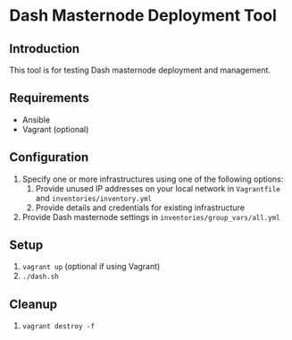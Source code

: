 # Dash Masternode Deployment Tool

## Introduction

This tool is for testing Dash masternode deployment and management.

## Requirements

- Ansible
- Vagrant (optional)

## Configuration

1. Specify one or more infrastructures using one of the following options:
   1. Provide unused IP addresses on your local network in `Vagrantfile` and `inventories/inventory.yml`
   2. Provide details and credentials for existing infrastructure
2. Provide Dash masternode settings in `inventories/group_vars/all.yml`

## Setup

1. `vagrant up` (optional if using Vagrant)
4. `./dash.sh`

## Cleanup

1. `vagrant destroy -f`